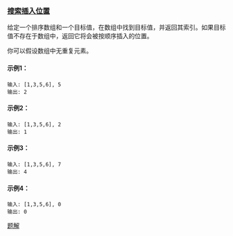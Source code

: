 ### [搜索插入位置](https://leetcode-cn.com/problems/search-insert-position/)

给定一个排序数组和一个目标值，在数组中找到目标值，并返回其索引。如果目标值不存在于数组中，返回它将会被按顺序插入的位置。

你可以假设数组中无重复元素。

#### 示例1：
```
输入: [1,3,5,6], 5
输出: 2
```

#### 示例2：
```
输入: [1,3,5,6], 2
输出: 1
```

#### 示例3：
```
输入: [1,3,5,6], 7
输出: 4
```

#### 示例4：
```
输入: [1,3,5,6], 0
输出: 0
```

[题解](https://github.com/WavyPeng/happy-together/blob/main/algorithm/array/src/main/java/com/array/solution/SearchInsertPosition.java)
